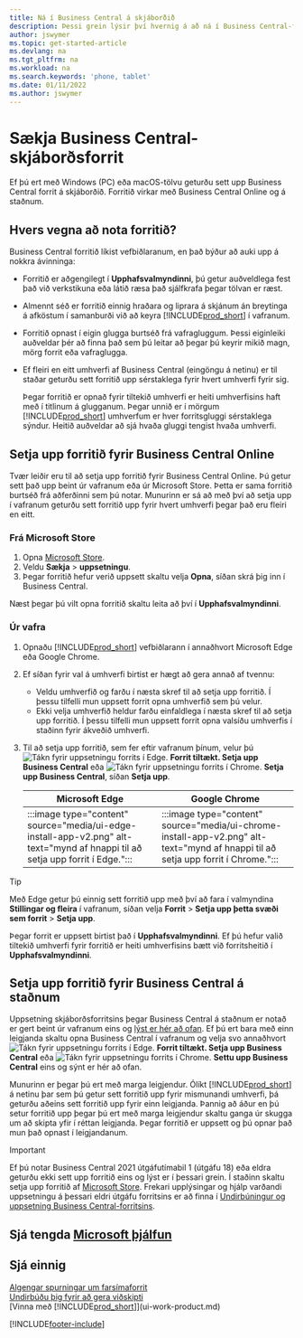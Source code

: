 ```yaml
---
title: Ná í Business Central á skjáborðið
description: Þessi grein lýsir því hvernig á að ná í Business Central-forritið á Windows eða MACiOS skjáborð.
author: jswymer
ms.topic: get-started-article
ms.devlang: na
ms.tgt_pltfrm: na
ms.workload: na
ms.search.keywords: 'phone, tablet'
ms.date: 01/11/2022
ms.author: jswymer
---
```

# Sækja Business Central-skjáborðsforrit

Ef þú ert með Windows (PC) eða macOS-tölvu geturðu sett upp Business Central forrit á skjáborðið. Forritið virkar með Business Central Online og á staðnum.

## Hvers vegna að nota forritið?

Business Central forritið líkist vefbiðlaranum, en það býður að auki upp á nokkra ávinninga:

- Forritið er aðgengilegt í **Upphafsvalmyndinni**, þú getur auðveldlega fest það við verkstikuna eða látið ræsa það sjálfkrafa þegar tölvan er ræst.
- Almennt séð er forritið einnig hraðara og liprara á skjánum án breytinga á afköstum í samanburði við að keyra [!INCLUDE[prod_short](includes/prod_short.md)] í vafranum.
- Forritið opnast í eigin glugga burtséð frá vafragluggum. Þessi eiginleiki auðveldar þér að finna það sem þú leitar að þegar þú keyrir mikið magn, mörg forrit eða vafraglugga.
- Ef fleiri en eitt umhverfi af Business Central (eingöngu á netinu) er til staðar geturðu sett forritið upp sérstaklega fyrir hvert umhverfi fyrir sig.

     Þegar forritið er opnað fyrir tiltekið umhverfi er heiti umhverfisins haft með í titlinum á glugganum. Þegar unnið er í mörgum [!INCLUDE[prod_short](includes/prod_short.md)] umhverfum er hver forritsgluggi sérstaklega sýndur. Heitið auðveldar að sjá hvaða gluggi tengist hvaða umhverfi.

## Setja upp forritið fyrir Business Central Online

Tvær leiðir eru til að setja upp forritið fyrir Business Central Online. Þú getur sett það upp beint úr vafranum eða úr Microsoft Store. Þetta er sama forritið burtséð frá aðferðinni sem þú notar. Munurinn er sá að með því að setja upp í vafranum geturðu sett forritið upp fyrir hvert umhverfi þegar það eru fleiri en eitt.

### Frá Microsoft Store

1. Opna [Microsoft Store](https://go.microsoft.com/fwlink/?linkid=2182870).
2. Veldu **Sækja** > **uppsetningu**. 
3. Þegar forritið hefur verið uppsett skaltu velja **Opna**, síðan skrá þig inn í Business Central.

Næst þegar þú vilt opna forritið skaltu leita að því í **Upphafsvalmyndinni**.

### Úr vafra

1. Opnaðu [!INCLUDE[prod_short](includes/prod_short.md)] vefbiðlarann í annaðhvort Microsoft Edge eða Google Chrome.

2. Ef síðan fyrir val á umhverfi birtist er hægt að gera annað af tvennu:

   - Veldu umhverfið og farðu í næsta skref til að setja upp forritið. Í þessu tilfelli mun uppsett forrit opna umhverfið sem þú velur.
   - Ekki velja umhverfið heldur farðu einfaldlega í næsta skref til að setja upp forritið. Í þessu tilfelli mun uppsett forrit opna valsíðu umhverfis í staðinn fyrir ákveðið umhverfi.

3. Til að setja upp forritið, sem fer eftir vafranum þínum, velur þú ![Tákn fyrir uppsetningu forrits í Edge.](media/ui-edge-install-app-icon.png) **Forrit tiltækt. Setja upp Business Central** eða ![Tákn fyrir uppsetningu forrits í Chrome.](media/ui-chrome-install-app-icon.png) **Setja upp Business Central**, síðan **Setja upp**.

   | Microsoft Edge | Google Chrome |
   |--|--|
   | :::image type="content" source="media/ui-edge-install-app-v2.png" alt-text="mynd af hnappi til að setja upp forrit í Edge."::: | :::image type="content" source="media/ui-chrome-install-app-v2.png" alt-text="mynd af hnappi til að setja upp forrit í Chrome."::: |

  > [!TIP]
  > Með Edge getur þú einnig sett forritið upp með því að fara í valmyndina **Stillingar og fleira** í vafranum, síðan velja **Forrit** > **Setja upp þetta svæði sem forrit** > **Setja upp**.

Þegar forrit er uppsett birtist það í **Upphafsvalmyndinni**. Ef þú hefur valið tiltekið umhverfi fyrir forritið er heiti umhverfisins bætt við forritsheitið í **Upphafsvalmyndinni**.

## Setja upp forritið fyrir Business Central á staðnum

Uppsetning skjáborðsforritsins þegar Business Central á staðnum er notað er gert beint úr vafranum eins og [lýst er hér að ofan](#from-the-browser). Ef þú ert bara með einn leigjanda skaltu opna Business Central í vafranum og velja svo annaðhvort ![Tákn fyrir uppsetningu forrits í Edge.](media/ui-edge-install-app-icon.png) **Forrit tiltækt. Setja upp Business Central** eða ![Tákn fyrir uppsetningu forrits í Chrome.](media/ui-chrome-install-app-icon.png) **Settu upp Business Central** eins og sýnt er hér að ofan.

Munurinn er þegar þú ert með marga leigjendur. Ólíkt [!INCLUDE[prod_short](includes/prod_short.md)] á netinu þar sem þú getur sett forritið upp fyrir mismunandi umhverfi, þá geturðu aðeins sett forritið upp fyrir einn leigjanda. Þannig að áður en þú setur forritið upp þegar þú ert með marga leigjendur skaltu ganga úr skugga um að skipta yfir í réttan leigjanda. Þegar forritið er uppsett og þú opnar það mun það opnast í leigjandanum.

> [!IMPORTANT]
> Ef þú notar Business Central 2021 útgáfutímabil 1 (útgáfu 18) eða eldra geturðu ekki sett upp forritið eins og lýst er í þessari grein. Í staðinn skaltu setja upp forritið af [Microsoft Store](https://go.microsoft.com/fwlink/?LinkId=734848). Frekari upplýsingar og hjálp varðandi uppsetningu á þessari eldri útgáfu forritsins er að finna í [Undirbúningur og uppsetning Business Central-forritsins](/dynamics365/business-central/dev-itpro/deployment/install-business-central-app).

## Sjá tengda [Microsoft þjálfun](/training/modules/alternative-interfaces-dynamics-365-business-central/index)

## Sjá einnig

[Algengar spurningar um farsímaforrit](ui-mobile-faq.yml)  
[Undirbúðu þig fyrir að gera viðskipti](ui-get-ready-business.md)  
[Vinna með [!INCLUDE[prod_short](includes/prod_short.md)]](ui-work-product.md)  


[!INCLUDE[footer-include](includes/footer-banner.md)]
